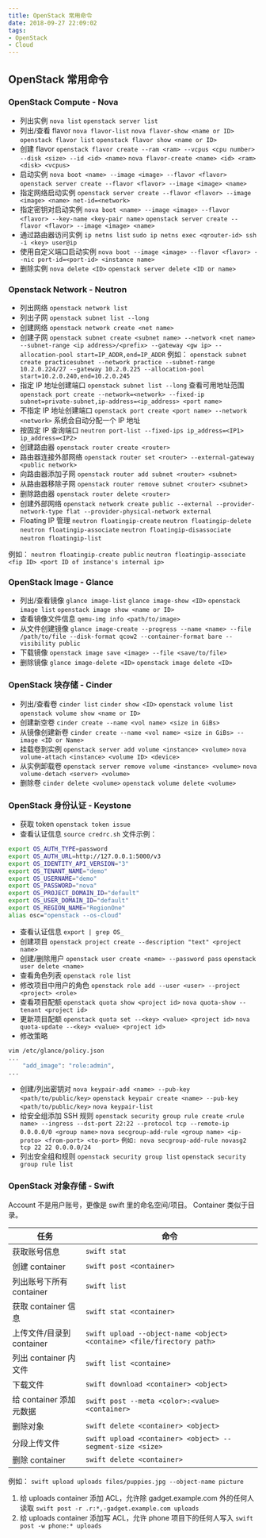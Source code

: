 ```yaml
---
title: OpenStack 常用命令
date: 2018-09-27 22:09:02
tags:
- OpenStack
- Cloud
---
```

## OpenStack 常用命令

### OpenStack Compute - Nova

* 列出实例
`nova list`
`openstack server list`
* 列出/查看 flavor
`nova flavor-list`
`nova flavor-show <name or ID>`
`openstack flavor list`
`openstack flavor show <name or ID>`
* 创建 flavor
`openstack flavor create --ram <ram> --vcpus <cpu number> --disk <size> --id <id> <name>`
`nova flavor-create <name> <id> <ram> <disk> <vcpus>`
* 启动实例
`nova boot <name> --image <image> --flavor <flavor>`
`openstack server create --flavor <flavor> --image <image> <name>`
* 指定网络启动实例
`openstack server create --flavor <flavor> --image <image> <name> net-id=<network>`
* 指定密钥对启动实例
`nova boot <name> --image <image> --flavor <flavor> --key-name <key-pair name>`
`openstack server create --flavor <flavor> --image <image> <name>`
* 通过路由器访问实例
`ip netns list`
`sudo ip netns exec <qrouter-id> ssh -i <key> user@ip`
* 使用自定义端口启动实例
`nova boot --image <image> --flavor <flavor> --nic port-id=<port-id> <instance name>`
* 删除实例
`nova delete <ID>`
`openstack server delete <ID or name>`

### Openstack Network - Neutron

* 列出网络
`openstack network list`
* 列出子网
`openstack subnet list --long`
* 创建网络
`openstack network create <net name>`
* 创建子网
`openstack subnet create <subnet name> --network <net name> --subnet-range <ip address>/<prefix> --gateway <gw ip> --allocation-pool start=IP_ADDR,end=IP_ADDR`
例如：
`openstack subnet create practicesubnet --network practice --subnet-range 10.2.0.224/27 --gateway 10.2.0.225 --allocation-pool start=10.2.0.240,end=10.2.0.245`
* 指定 IP 地址创建端口
`openstack subnet list --long` 查看可用地址范围
`openstack port create --network=<network>
  --fixed-ip subnet=private-subnet,ip-address=<ip_address> <port name>`
* 不指定 IP 地址创建端口
`openstack port create <port name> --network <network>`
系统会自动分配一个 IP 地址
* 按固定 IP 查询端口
`neutron port-list --fixed-ips ip_address=<IP1> ip_address=<IP2>`
* 创建路由器
`openstack router create <router>`
* 路由器连接外部网络
`openstack router set <router> --external-gateway <public network>`
* 向路由器添加子网
`openstack router add subnet <router> <subnet>`
* 从路由器移除子网
`openstack router remove subnet <router> <subnet>`
* 删除路由器
`openstack router delete <router>`
* 创建外部网络
`openstack network create public --external --provider-network-type flat --provider-physical-network external`
* Floating IP 管理
`neutron floatingip-create`
`neutron floatingip-delete`
`neutron floatingip-associate`
`neutron floatingip-disassociate`
`neutron floatingip-list`

例如：
`neutron floatingip-create public`
`neutron floatingip-associate <fip ID> <port ID of instance's internal ip>`

### OpenStack Image - Glance

* 列出/查看镜像
`glance image-list`
`glance image-show <ID>`
`openstack image list`
`openstack image show <name or ID>`
* 查看镜像文件信息
`qemu-img info <path/to/image>`
* 从文件创建镜像
`glance image-create --progress --name <name> --file /path/to/file --disk-format qcow2 --container-format bare --visibility public`
* 下载镜像
`openstack image save <image> --file <save/to/file>`
* 删除镜像
`glance image-delete <ID>`
`openstack image delete <ID>`

### OpenStack 块存储 - Cinder

* 列出/查看卷
`cinder list`
`cinder show <ID>`
`openstack volume list`
`openstack volume show <name or ID>`
* 创建新空卷
`cinder create --name <vol name> <size in GiBs>`
* 从镜像创建新卷
`cinder create --name <vol name> <size in GiBs> --image <ID or Name>`
* 挂载卷到实例
`openstack server add volume <instance> <volume>`
`nova volume-attach <instance> <volume ID> <device>`
* 从实例卸载卷
`openstack server remove volume <instance> <volume>`
`nova volume-detach <server> <volume>`
* 删除卷
`cinder delete <volume>`
`openstack volume delete <volume>`

### OpenStack 身份认证 - Keystone

* 获取 token
`openstack token issue`
* 查看认证信息
`source credrc.sh` 文件示例：

```sh
export OS_AUTH_TYPE=password
export OS_AUTH_URL=http://127.0.0.1:5000/v3
export OS_IDENTITY_API_VERSION="3"
export OS_TENANT_NAME="demo"
export OS_USERNAME="demo"
export OS_PASSWORD="nova"
export OS_PROJECT_DOMAIN_ID="default"
export OS_USER_DOMAIN_ID="default"
export OS_REGION_NAME="RegionOne"
alias osc="openstack --os-cloud"
```

* 查看认证信息
`export | grep OS_`
* 创建项目
`openstack project create --description "text" <project name>`
* 创建/删除用户
`openstack user create <name> --password pass`
`openstack user delete <name>`
* 查看角色列表
`openstack role list`
* 修改项目中用户的角色
`openstack role add --user <user> --project <project> <role>`
* 查看项目配额
`openstack quota show <project id>`
`nova quota-show --tenant <project id>`
* 更新项目配额
`openstack quota set --<key> <value> <project id>`
`nova quota-update --<key> <value> <project id>`
* 修改策略

```sh
vim /etc/glance/policy.json
...
    "add_image": "role:admin",
...
```

* 创建/列出密钥对
`nova keypair-add <name> --pub-key <path/to/public/key>`
`openstack keypair create <name> --pub-key <path/to/public/key>`
`nova keypair-list`
* 给安全组添加 SSH 规则
`openstack security group rule create <rule name> --ingress --dst-port 22:22 --protocol tcp --remote-ip 0.0.0.0/0 <group name>`
`nova secgroup-add-rule <group name> <ip-proto> <from-port> <to-port>`
`例如: nova secgroup-add-rule novasg2 tcp 22 22 0.0.0.0/24`
* 列出安全组和规则
`openstack security group list`
`openstack security group rule list`

### OpenStack 对象存储 - Swift

Account 不是用户账号，更像是 swift 里的命名空间/项目。
Container 类似于目录。

|任务|命令|
|---|---|
|获取账号信息   |`swift stat`|
|创建 container|`swift post <container>`|
|列出账号下所有 container|`swift list`|
|获取 container 信息 |`swift stat <container>`|
|上传文件/目录到 container|`swift upload --object-name <object> <containe> <file/firectory path>`|
|列出 container 内文件 |`swift list <containe>`|
|下载文件 | `swift download <container> <object>`|
|给 container 添加元数据 |`swift post --meta <color>:<value> <container>`|
|删除对象|`swift delete <container> <object>`|
|分段上传文件| `swift upload <container> <object> --segment-size <size>`|
|删除 container| `swift delete <container>`|

例如：
`swift upload uploads files/puppies.jpg --object-name picture`

1. 给 uploads container 添加 ACL，允许除 gadget.example.com 外的任何人读取
`swift post -r .r:*,-gadget.example.com uploads`
1. 给 uploads container 添加写 ACL，允许 phone 项目下的任何人写入
`swift post -w phone:* uploads`
